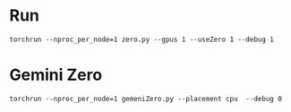 # Run

```
torchrun --nproc_per_node=1 zero.py --gpus 1 --useZero 1 --debug 1
```

# Gemini Zero

```
torchrun --nproc_per_node=1 gemeniZero.py --placement cpu  --debug 0
```